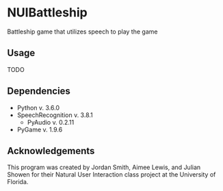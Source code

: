 # NUIBattleship
Battleship game that utilizes speech to play the game

## Usage
TODO

## Dependencies
- Python v. 3.6.0
- SpeechRecognition v. 3.8.1
  - PyAudio v. 0.2.11
- PyGame v. 1.9.6

## Acknowledgements
This program was created by Jordan Smith, Aimee Lewis, and Julian Showen for their Natural User Interaction class project at the University of Florida.
